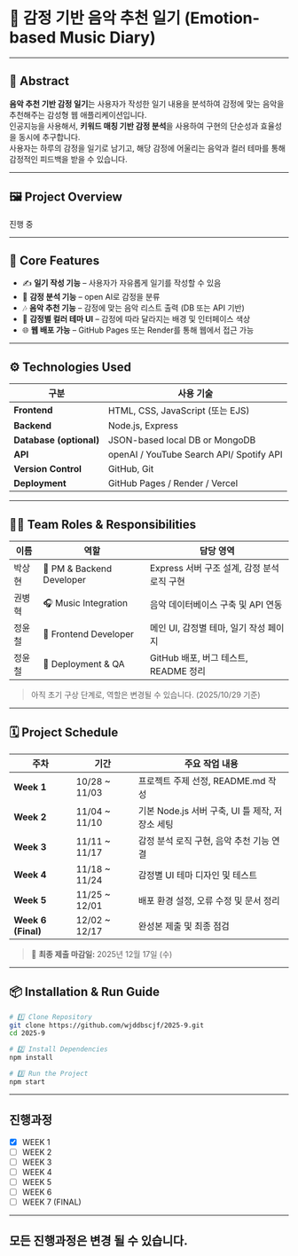 # 🎵 감정 기반 음악 추천 일기 (Emotion-based Music Diary)
---

## 🧠 Abstract

**음악 추천 기반 감정 일기**는 사용자가 작성한 일기 내용을 분석하여 감정에 맞는 음악을 추천해주는 감성형 웹 애플리케이션입니다.  
인공지능을 사용해서, **키워드 매칭 기반 감정 분석**을 사용하여 구현의 단순성과 효율성을 동시에 추구합니다.  
사용자는 하루의 감정을 일기로 남기고, 해당 감정에 어울리는 음악과 컬러 테마를 통해 감정적인 피드백을 받을 수 있습니다.

---

## 🖼️ Project Overview

진행 중

---

## 🧩 Core Features

- ✍️ **일기 작성 기능** – 사용자가 자유롭게 일기를 작성할 수 있음  
- 💬 **감정 분석 기능** – open AI로 감정을 분류  
- 🎶 **음악 추천 기능** – 감정에 맞는 음악 리스트 출력 (DB 또는 API 기반)  
- 🎨 **감정별 컬러 테마 UI** – 감정에 따라 달라지는 배경 및 인터페이스 색상  
- 🌐 **웹 배포 가능** – GitHub Pages 또는 Render를 통해 웹에서 접근 가능  

---

## ⚙️ Technologies Used

| 구분 | 사용 기술 |
|------|------------|
| **Frontend** | HTML, CSS, JavaScript (또는 EJS) |
| **Backend** | Node.js, Express |
| **Database (optional)** | JSON-based local DB or MongoDB |
| **API** | openAI / YouTube Search API/ Spotify API |
| **Version Control** | GitHub, Git |
| **Deployment** | GitHub Pages / Render / Vercel |

---

## 👨‍💻 Team Roles & Responsibilities

| 이름 | 역할 | 담당 영역 |
|------|------|-----------|
| 박상현 | 👑 PM & Backend Developer | Express 서버 구조 설계, 감정 분석 로직 구현 |
| 권병혁 | 🎧 Music Integration | 음악 데이터베이스 구축 및 API 연동 |
| 정윤철 | 🎨 Frontend Developer | 메인 UI, 감정별 테마, 일기 작성 페이지 |
| 정윤철 | 🧱 Deployment & QA | GitHub 배포, 버그 테스트, README 정리 |

>  아직 초기 구상 단계로, 역할은 변경될 수 있습니다. (2025/10/29 기준)

---

## 🗓️ Project Schedule

| 주차 | 기간 | 주요 작업 내용 |
|------|------|----------------|
| **Week 1** | 10/28 ~ 11/03 | 프로젝트 주제 선정, README.md 작성 |
| **Week 2** | 11/04 ~ 11/10 | 기본 Node.js 서버 구축, UI 틀 제작, 저장소 세팅 |
| **Week 3** | 11/11 ~ 11/17 | 감정 분석 로직 구현, 음악 추천 기능 연결 |
| **Week 4** | 11/18 ~ 11/24 | 감정별 UI 테마 디자인 및 테스트 |
| **Week 5** | 11/25 ~ 12/01 | 배포 환경 설정, 오류 수정 및 문서 정리 |
| **Week 6 (Final)** | 12/02 ~ 12/17 | 완성본 제출 및 최종 점검 |

> 📅 **최종 제출 마감일:** 2025년 12월 17일 (수)

---

## 📦 Installation & Run Guide

```bash
# 1️⃣ Clone Repository
git clone https://github.com/wjddbscjf/2025-9.git
cd 2025-9

# 2️⃣ Install Dependencies
npm install

# 3️⃣ Run the Project
npm start
```
---
## 진행과정

- [X] WEEK 1
- [ ] WEEK 2
- [ ] WEEK 3 
- [ ] WEEK 4
- [ ] WEEK 5
- [ ] WEEK 6
- [ ] WEEK 7 (FINAL)
---
## 모든 진행과정은 변경 될 수 있습니다.
